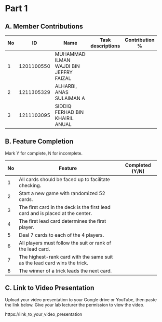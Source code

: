 # Part 1

## A. Member Contributions

No | ID         | Name                                       | Task descriptions | Contribution %
-- | ---------- | ------------------------------------------ | ----------------- | --------------
1  | 1201100550 | MUHAMMAD ILMAN WAJDI BIN JEFFRY FAIZAL     |                   |
2  | 1211305329 | ALHARBI, ANAS SULAIMAN A                   |                   |
3  | 1211103095 | SIDDIQ FERHAD BIN KHAIRIL ANUAL            |                   |


## B. Feature Completion

Mark Y for complete, N for incomplete.

No | Feature                                                                         | Completed (Y/N)
-- | ------------------------------------------------------------------------------- | ---------------
1  | All cards should be faced up to facilitate checking.                            |
2  | Start a new game with randomized 52 cards.                                      |
3  | The first card in the deck is the first lead card and is placed at the center.  |
4  | The first lead card determines the first player.                                |
5  | Deal 7 cards to each of the 4 players.                                          |
6  | All players must follow the suit or rank of the lead card.                      |
7  | The highest-rank card with the same suit as the lead card wins the trick.       |
8  | The winner of a trick leads the next card.                                      |


## C. Link to Video Presentation

Upload your video presentation to your Google drive or YouTube, then paste the link below. Give your lab lecturer the permission to view the video.

https://link_to_your_video_presentation

